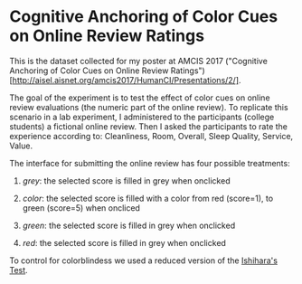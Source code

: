 # Cognitive Anchoring of Color Cues on Online Review Ratings

This is the dataset collected for my poster at AMCIS 2017 ("Cognitive Anchoring of Color Cues on Online Review Ratings")[http://aisel.aisnet.org/amcis2017/HumanCI/Presentations/2/].


The goal of the experiment is to test the effect of color cues on online review evaluations (the numeric part of the online review). To replicate this scenario in a lab experiment, I administered to the participants (college students) a fictional online review. Then I asked the participants to rate the experience according to: Cleanliness, Room, Overall, Sleep Quality, Service, Value. 

The interface for submitting the online review has four possible treatments:

1. *grey*: the selected score is filled in grey when onclicked

2. *color*: the selected score is filled with a color from red (score=1), to green (score=5) when oncliced

3. *green*: the selected score is filled in grey when onclicked

4. *red*: the selected score is filled in grey when onclicked

To control for colorblindess we used a reduced version of the [Ishihara's Test](http://www.colour-blindness.com/colour-blindness-tests/ishihara-colour-test-plates/).